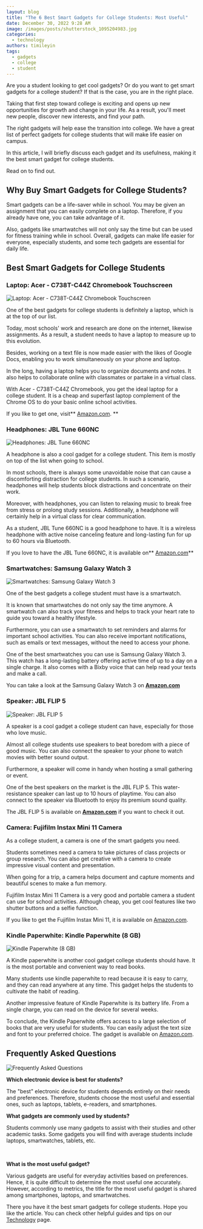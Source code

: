 ```yaml
---
layout: blog
title: "The 6 Best Smart Gadgets for College Students: Most Useful"
date: December 30, 2022 9:28 AM
image: /images/posts/shutterstock_1095204983.jpg
categories:
  - technology
authors: timileyin
tags:
  - gadgets
  - college
  - student
---
```

Are you a student looking to get cool gadgets? Or do you want to get smart gadgets for a college student? If that is the case, you are in the right place.

Taking that first step toward college is exciting and opens up new opportunities for growth and change in your life. As a result, you'll meet new people, discover new interests, and find your path. 

The right gadgets will help ease the transition into college. We have a great list of perfect gadgets for college students that will make life easier on campus.

In this article, I will briefly discuss each gadget and its usefulness, making it the best smart gadget for college students.

Read on to find out.

## Why Buy Smart Gadgets for College Students?



Smart gadgets can be a life-saver while in school. You may be given an assignment that you can easily complete on a laptop. Therefore, if you already have one, you can take advantage of it.

Also, gadgets like smartwatches will not only say the time but can be used for fitness training while in school. Overall, gadgets can make life easier for everyone, especially students, and some tech gadgets are essential for daily life. 



## Best Smart Gadgets for College Students



### Laptop: Acer - C738T-C44Z Chromebook Touchscreen

![Laptop: Acer - C738T-C44Z Chromebook Touchscreen](/images/posts/acer-laptop.jpg "Laptop: Acer - C738T-C44Z Chromebook Touchscreen")



One of the best gadgets for college students is definitely a laptop, which is at the top of our list.



Today, most schools' work and research are done on the internet, likewise assignments. As a result, a student needs to have a laptop to measure up to this evolution. 



Besides, working on a text file is now made easier with the likes of Google Docs, enabling you to work simultaneously on your phone and laptop.



In the long, having a laptop helps you to organize documents and notes. It also helps to collaborate online with classmates or partake in a virtual class.



With Acer - C738T-C44Z Chromebook, you get the ideal laptop for a college student. It is a cheap and superfast laptop complement of the Chrome OS to do your basic online school activities. 

If you like to get one, visit** [Amazon.com](https://amzn.to/3CanDPc). **

### Headphones: JBL Tune 660NC 

![Headphones: JBL Tune 660NC](/images/posts/jbl-headphone.jpg "Headphones: JBL Tune 660NC")



A headphone is also a cool gadget for a college student. This item is mostly on top of the list when going to school.



In most schools, there is always some unavoidable noise that can cause a discomforting distraction for college students. In such a scenario, headphones will help students block distractions and concentrate on their work.



Moreover, with headphones, you can listen to relaxing music to break free from stress or prolong study sessions. Additionally, a headphone will certainly help in a virtual class for clear communication.



As a student, JBL Tune 660NC is a good headphone to have. It is a wireless headphone with active noise canceling feature and long-lasting fun for up to 60 hours via Bluetooth.





If you love to have the JBL Tune 660NC, it is available on** [Amazon.com](https://amzn.to/3WVCwNc)**

### Smartwatches: Samsung Galaxy Watch 3

![Smartwatches: Samsung Galaxy Watch 3](/images/posts/samsung-smartwatch.jpg "Smartwatches: Samsung Galaxy Watch 3")

One of the best gadgets a college student must have is a smartwatch.



It is known that smartwatches do not only say the time anymore. A smartwatch can also track your fitness and helps to track your heart rate to guide you toward a healthy lifestyle.



Furthermore, you can use a smartwatch to set reminders and alarms for important school activities. You can also receive important notifications, such as emails or text messages, without the need to access your phone.



One of the best smartwatches you can use is Samsung Galaxy Watch 3. This watch has a long-lasting battery offering active time of up to a day on a single charge. It also comes with a Bixby voice that can help read your texts and make a call.  



You can take a look at the Samsung Galaxy Watch 3 on **[Amazon.com](https://amzn.to/3XaN0sz)**





### Speaker: JBL FLIP 5

![Speaker: JBL FLIP 5](/images/posts/jbl.jpg "Speaker: JBL FLIP 5")

A speaker is a cool gadget a college student can have, especially for those who love music.



Almost all college students use speakers to beat boredom with a piece of good music. You can also connect the speaker to your phone to watch movies with better sound output.



Furthermore, a speaker will come in handy when hosting a small gathering or event.



One of the best speakers on the market is the JBL FLIP 5. This water-resistance speaker can last up to 10 hours of playtime. You can also connect to the speaker via Bluetooth to enjoy its premium sound quality. 

The JBL FLIP 5 is available on **[Amazon.com](https://amzn.to/3C40pdt)** if you want to check it out.



### **Camera: Fujifilm Instax Mini 11 Camera**

As a college student, a camera is one of the smart gadgets you need.



Students sometimes need a camera to take pictures of class projects or group research. You can also get creative with a camera to create impressive visual content and presentation.



When going for a trip, a camera helps document and capture moments and beautiful scenes to make a fun memory.



Fujifilm Instax Mini 11 Camera is a very good and portable camera a student can use for school activities. Although cheap, you get cool features like two shutter buttons and a selfie function.



If you like to get the Fujifilm Instax Mini 11, it is available on [Amazon.com](https://amzn.to/3WCS74U).



### Kindle Paperwhite: Kindle Paperwhite (8 GB)    

![Kindle Paperwhite (8 GB)](/images/posts/kindle.jpg "Kindle Paperwhite (8 GB)")

A Kindle paperwhite is another cool gadget college students should have. It is the most portable and convenient way to read books.



Many students use kindle paperwhite to read because it is easy to carry, and they can read anywhere at any time. This gadget helps the students to cultivate the habit of reading.



Another impressive feature of Kindle Paperwhite is its battery life. From a single charge, you can read on the device for several weeks.



To conclude, the Kindle Paperwhite offers access to a large selection of books that are very useful for students. You can easily adjust the text size and font to your preferred choice. The gadget is available on [Amazon.com](https://amzn.to/3YT2AKR).

## Frequently Asked Questions

![Frequently Asked Questions](/images/posts/pexels-leeloo-thefirst-5428836.jpg "Frequently Asked Questions")



**Which electronic device is best for students?**

The "best" electronic device for students depends entirely on their needs and preferences. Therefore, students choose the most useful and essential ones, such as laptops, tablets, e-readers, and smartphones. 

**What gadgets are commonly used by students?**

Students commonly use many gadgets to assist with their studies and other academic tasks. Some gadgets you will find with average students include laptops, smartwatches, tablets, etc.

 

**What is the most useful gadget?**

Various gadgets are useful for everyday activities based on preferences. Hence, it is quite difficult to determine the most useful one accurately. However, according to metrics, the title for the most useful gadget is shared among smartphones, laptops, and smartwatches.



There you have it the best smart gadgets for college students. Hope you like the article. You can check other helpful guides and tips on our [Technology](https://smartlign.com/categories/technology) page.